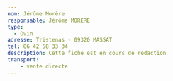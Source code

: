 ```yaml
---
nom: Jérôme Morère
responsable: Jérôme MORERE
type:
  - Ovin
adresse: Tristenas - 09320 MASSAT
tel: 06 42 58 33 34
description: Cette fiche est en cours de rédaction
transport:
    - vente directe
---
```

